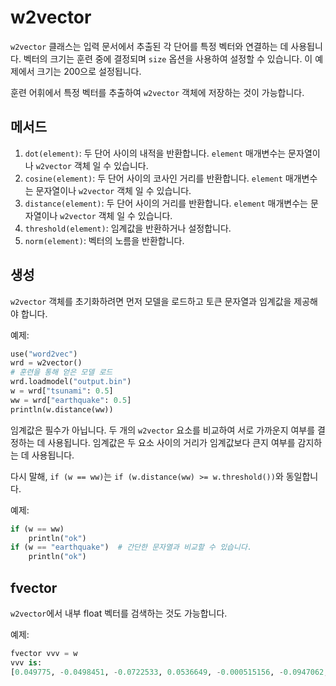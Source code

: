 # w2vector

`w2vector` 클래스는 입력 문서에서 추출된 각 단어를 특정 벡터와 연결하는 데 사용됩니다. 벡터의 크기는 훈련 중에 결정되며 `size` 옵션을 사용하여 설정할 수 있습니다. 이 예제에서 크기는 200으로 설정됩니다.

훈련 어휘에서 특정 벡터를 추출하여 `w2vector` 객체에 저장하는 것이 가능합니다.

## 메서드

1. `dot(element)`: 두 단어 사이의 내적을 반환합니다. `element` 매개변수는 문자열이나 `w2vector` 객체 일 수 있습니다.
2. `cosine(element)`: 두 단어 사이의 코사인 거리를 반환합니다. `element` 매개변수는 문자열이나 `w2vector` 객체 일 수 있습니다.
3. `distance(element)`: 두 단어 사이의 거리를 반환합니다. `element` 매개변수는 문자열이나 `w2vector` 객체 일 수 있습니다.
4. `threshold(element)`: 임계값을 반환하거나 설정합니다.
5. `norm(element)`: 벡터의 노름을 반환합니다.

## 생성

`w2vector` 객체를 초기화하려면 먼저 모델을 로드하고 토큰 문자열과 임계값을 제공해야 합니다.

예제:

```python
use("word2vec")
wrd = w2vector()
# 훈련을 통해 얻은 모델 로드
wrd.loadmodel("output.bin")
w = wrd["tsunami": 0.5]
ww = wrd["earthquake": 0.5]
println(w.distance(ww))
```

임계값은 필수가 아닙니다. 두 개의 `w2vector` 요소를 비교하여 서로 가까운지 여부를 결정하는 데 사용됩니다. 임계값은 두 요소 사이의 거리가 임계값보다 큰지 여부를 감지하는 데 사용됩니다.

다시 말해, `if (w == ww)`는 `if (w.distance(ww) >= w.threshold())`와 동일합니다.

예제:

```python
if (w == ww)
    println("ok")
if (w == "earthquake")  # 간단한 문자열과 비교할 수 있습니다.
    println("ok")
```

## fvector

`w2vector`에서 내부 float 벡터를 검색하는 것도 가능합니다.

예제:

```python
fvector vvv = w
vvv is:
[0.049775, -0.0498451, -0.0722533, 0.0536649, -0.000515156, -0.0947062, 0.0294775, -0.0146792, -0.100351, 0.0480318, 0.071128, 0.0268629...]
```
